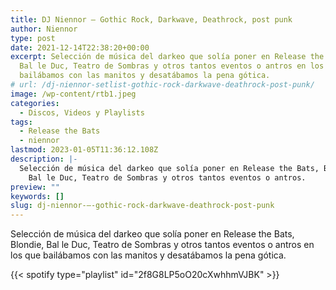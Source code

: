 ```yaml
---
title: DJ Niennor – Gothic Rock, Darkwave, Deathrock, post punk
author: Niennor
type: post
date: 2021-12-14T22:38:20+00:00
excerpt: Selección de música del darkeo que solía poner en Release the Bats, Blondie,
  Bal le Duc, Teatro de Sombras y otros tantos eventos o antros en los que
  bailábamos con las manitos y desatábamos la pena gótica.
# url: /dj-niennor-setlist-gothic-rock-darkwave-deathrock-post-punk/
image: /wp-content/rtb1.jpeg
categories:
  - Discos, Videos y Playlists
tags:
  - Release the Bats
  - niennor
lastmod: 2023-01-05T11:36:12.108Z
description: |-
  Selección de música del darkeo que solía poner en Release the Bats, Blondie,
    Bal le Duc, Teatro de Sombras y otros tantos eventos o antros.
preview: ""
keywords: []
slug: dj-niennor-–-gothic-rock-darkwave-deathrock-post-punk
---
```


Selección de música del darkeo que solía poner en Release the Bats, Blondie, Bal le Duc, Teatro de Sombras y otros tantos eventos o antros en los que bailábamos con las manitos y desatábamos la pena gótica.

{{< spotify type="playlist" id="2f8G8LP5oO20cXwhhmVJBK" >}}
